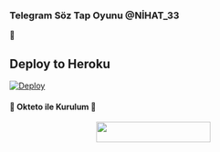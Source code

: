 ### Telegram Söz Tap Oyunu @NİHAT_33 
📝
## Deploy to Heroku

[![Deploy](https://www.herokucdn.com/deploy/button.svg)](https://heroku.com/deploy?template=https://github.com/nihat870/kingsozbot)

<h4>🔺 Okteto ile Kurulum 🔻</h4> 

<p align="center"><a href="https://cloud.okteto.com/deploy?repository=https://github.com/efsane2323/kelime"><img src="https://img.shields.io/badge/Deploy%20To%20Okteto-informational?style=for-the-badge&logo=Okteto" width="200" height="35.45"/></a></p>
